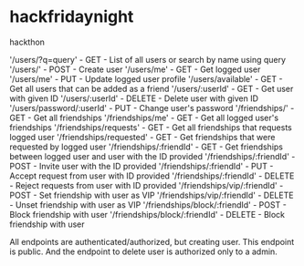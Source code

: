 # hackfridaynight
hackthon 

'/users/?q=query' - GET - List of all users or search by name using query
'/users/' - POST - Create user
'/users/me' - GET - Get logged user
'/users/me' - PUT - Update logged user profile
'/users/available' - GET - Get all users that can be added as a friend
'/users/:userId' - GET - Get user with given ID
'/users/:userId' - DELETE - Delete user with given ID
'/users/password/:userId' - PUT - Change user's password
'/friendships/' - GET - Get all friendships
'/friendships/me' - GET - Get all logged user's friendships
'/friendships/requests' - GET - Get all friendships that requests logged user
'/friendships/requested' - GET - Get friendships that were requested by logged user
'/friendships/:friendId' - GET - Get friendships between logged user and user with the ID provided
'/friendships/:friendId' - POST - Invite user with the ID provided
'/friendships/:friendId' - PUT - Accept request from user with ID provided
'/friendships/:friendId' - DELETE - Reject requests from user with ID provided
'/friendships/vip/:friendId' - POST - Set friendship with user as VIP
'/friendships/vip/:friendId' - DELETE - Unset friendship with user as VIP
'/friendships/block/:friendId' - POST - Block friendship with user
'/friendships/block/:friendId' - DELETE - Block friendship with user

All endpoints are authenticated/authorized, but creating user. This endpoint is public. And the endpoint to delete user is authorized only to a admin.
